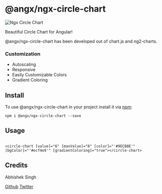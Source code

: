# @angx/ngx-circle-chart

![Ngx Circle Chart](https://raw.githubusercontent.com/ngx-libs/ngx-circle-chart/master/src/assets/screenshot.png)

Beautiful Circle Chart for Angular!

@angx/ngx-circle-chart has been developed out of chart.js and ng2-charts.

### Customization

- Autoscaling
- Responsive
- Easily Customizable Colors
- Gradient Coloring

## Install

To use @angx/ngx-circle-chart in your project install it via [npm](https://www.npmjs.com/angx/ngx-circle-chart):

```
npm i @angx/ngx-circle-chart --save

```

## Usage

```

<circle-chart [value]="6" [maxValue]="8" [color]="'#9ECB8E'" [bgColor]="'#ecf4e9'" [gradientColoring]="true"></circle-chart>

```

## Credits

Abhishek Singh 

[Github](https://github.com/asingh0601)
[Twitter](https://twitter.com/only_abhishek)